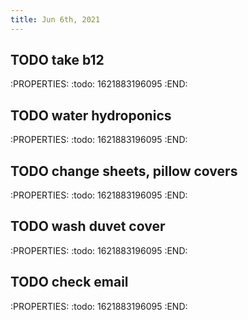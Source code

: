 ```yaml
---
title: Jun 6th, 2021
---
```


## TODO take b12
:PROPERTIES:
:todo: 1621883196095
:END:
## TODO water hydroponics
:PROPERTIES:
:todo: 1621883196095
:END:
## TODO change sheets, pillow covers
:PROPERTIES:
:todo: 1621883196095
:END:
## TODO wash duvet cover
:PROPERTIES:
:todo: 1621883196095
:END:
## TODO check email
:PROPERTIES:
:todo: 1621883196095
:END:
